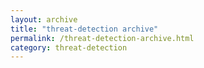 ```yaml
---
layout: archive
title: "threat-detection archive"
permalink: /threat-detection-archive.html
category: threat-detection
---
```

